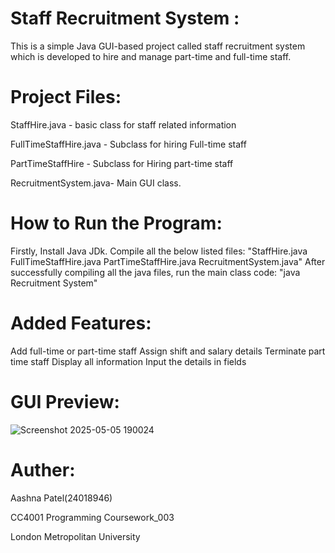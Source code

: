 # Staff Recruitment System :

This is a simple Java GUI-based project called staff recruitment system which is developed to hire and manage part-time and full-time staff.


# Project Files:  

StaffHire.java - basic class for staff related information

FullTimeStaffHire.java - Subclass for hiring Full-time staff 

PartTimeStaffHire - Subclass for Hiring part-time staff

RecruitmentSystem.java- Main GUI class.


# How to Run the Program:

Firstly, Install Java JDk.
Compile all the below listed files: "StaffHire.java FullTimeStaffHire.java PartTimeStaffHire.java RecruitmentSystem.java"
After successfully compiling all the java files, run the main class code: "java Recruitment System"


# Added Features:

Add full-time or part-time staff
Assign shift and salary details
Terminate part time staff
Display all information
Input the details in fields

# GUI Preview:

![Screenshot 2025-05-05 190024](https://github.com/user-attachments/assets/cb14b4d6-ad12-4fc1-abf3-ddafe3969e69)


# Auther:

Aashna Patel(24018946)

CC4001 Programming Coursework_003

London Metropolitan University


